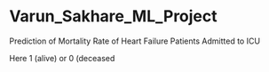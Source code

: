 # Varun_Sakhare_ML_Project
Prediction of Mortality Rate of Heart Failure Patients Admitted to ICU

Here 1 (alive) or 0 (deceased
